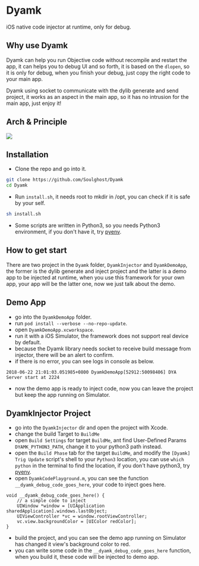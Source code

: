 # Dyamk
iOS native code injector at runtime, only for debug.

## Why use Dyamk
Dyamk can help you run Objective code without recompile and restart the app, it can helps you to debug UI and so forth, it is based on the `dlopen`, so it is only for debug, when you finish your debug, just copy the right code to your main app.

Dyamk using socket to communicate with the dylib generate and send project, it works as an aspect in the main app, so it has no intrusion for the main app, just enjoy it!

## Arch & Principle
![](https://raw.githubusercontent.com/Soulghost/Dyamk/master/arch/arch.png)

## Installation
- Clone the repo and go into it.
```bash
git clone https://github.com/Soulghost/Dyamk
cd Dyamk
```

- Run `install.sh`, it needs root to mkdir in /opt, you can check if it is safe by your self.
```bash
sh install.sh
```

- Some scripts are written in Python3, so you needs Python3 environment, if you don't have it, try [pyenv](https://github.com/pyenv/pyenv). 

## How to get start
There are two project in the `Dyamk` folder, `DyamkInjector` and `DyamkDemoApp`, the former is the dylib generate and inject project and the latter is a demo app to be injected at runtime, when you use this framework for your own app, your app will be the latter one, now we just talk about the demo.

## Demo App
- go into the `DyamkDemoApp` folder.
- run `pod install --verbose --no-repo-update`.
- open `DyamkDemoApp.xcworkspace`.
- run it with a iOS Simulator, the framework does not support real device by default.
- because the Dyamk library needs socket to receive build message from injector, there will be an alert to confirm.
- if there is no error, you can see logs in console as below.
```plain
2018-06-22 21:01:03.051985+0800 DyamkDemoApp[52912:50098406] DYA Server start at 2224
```
- now the demo app is ready to inject code, now you can leave the project but keep the app running on Simulator.

## DyamkInjector Project
- go into the `DyamkInjector` dir and open the project with Xcode.
- change the build Target to `BuildMe`
- open `Build Settings` for target `BuildMe`, ant find User-Defined Params `DYAMK_PYTHON3_PATH`, change it to your python3 path instead.
- open the `Build Phase` tab for the target `BuildMe`, and modify the `[Dyamk] Trig Update` script's shell to your `Python3` location, you can use `which python` in the terminal to find the location, if you don't have python3, try [pyenv](https://github.com/pyenv/pyenv).
- open `DyamkCodePlayground.m`, you can see the function `__dyamk_debug_code_goes_here`, your code to inject goes here.
```objc
void __dyamk_debug_code_goes_here() {
    // a simple code to inject
    UIWindow *window = [UIApplication sharedApplication].windows.lastObject;
    UIViewController *vc = window.rootViewController;
    vc.view.backgroundColor = [UIColor redColor];
}
```
- build the project, and you can see the demo app running on Simulator has changed it view's background color to red.
- you can write some code in the `__dyamk_debug_code_goes_here` function, when you build it, these code will be injected to demo app.
